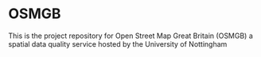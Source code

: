 # OSMGB
This is the project repository for Open Street Map Great Britain (OSMGB) a spatial data quality service hosted by the University of Nottingham
